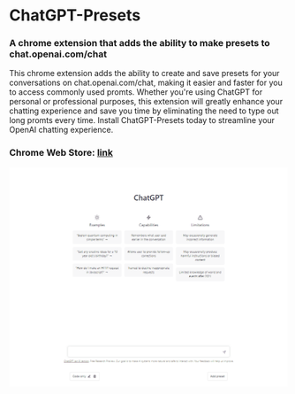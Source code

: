 # ChatGPT-Presets

### A chrome extension that adds the ability to make presets to chat.openai.com/chat

This chrome extension adds the ability to create and save presets for your conversations on chat.openai.com/chat, making it easier and faster for you to access commonly used promts. Whether you're using ChatGPT for personal or professional purposes, this extension will greatly enhance your chatting experience and save you time by eliminating the need to type out long promts every time. Install ChatGPT-Presets today to streamline your OpenAI chatting experience.


###  Chrome Web Store: [link](https://chrome.google.com/webstore/detail/chatgpt-presets-save-prom/pllhpmkkcmpcopnenjjphchcbhhoblhf)

![](https://github.com/StijnAa/ChatGPT-Presets/blob/main/img/chatgpt-presets.gif)
